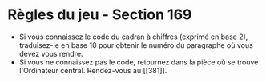 # Règles du jeu - Section 169

- Si vous connaissez le code du cadran à chiffres (exprimé en base 2), traduisez-le en base 10 pour obtenir le numéro du paragraphe où vous devez vous rendre.
- Si vous ne connaissez pas le code, retournez dans la pièce où se trouve l'Ordinateur central. Rendez-vous au [[381]].
